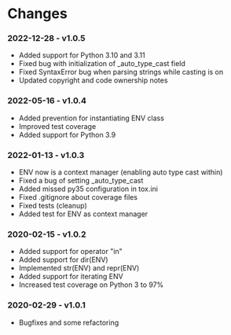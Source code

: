 # Changes

### 2022-12-28 - v1.0.5

* Added support for Python 3.10 and 3.11
* Fixed bug with initialization of _auto_type_cast field
* Fixed SyntaxError bug when parsing strings while casting is on
* Updated copyright and code ownership notes

### 2022-05-16 - v1.0.4

* Added prevention for instantiating ENV class
* Improved test coverage
* Added support for Python 3.9

### 2022-01-13 - v1.0.3

* ENV now is a context manager (enabling auto type cast within)
* Fixed a bug of setting _auto_type_cast
* Added missed py35 configuration in tox.ini
* Fixed .gitignore about coverage files
* Fixed tests (cleanup)
* Added test for ENV as context manager


### 2020-02-15 - v1.0.2

* Added support for operator "in"
* Added support for dir(ENV)
* Implemented str(ENV) and repr(ENV)
* Added support for iterating ENV
* Increased test coverage on Python 3 to 97%

### 2020-02-29 - v1.0.1

* Bugfixes and some refactoring
